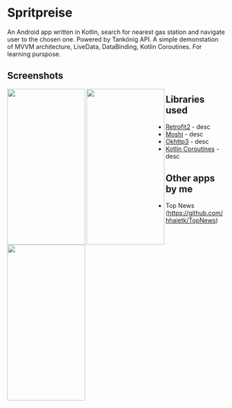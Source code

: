 # Spritpreise

An Android app written in Kotlin, search for nearest gas station and navigate user to the chosen one. Powered by Tankönig API. A simple demonstation of MVVM architecture, LiveData, DataBinding, Kotlin Coroutines. For learning purspose.

## Screenshots

<a href="url"><img src="https://i.imgur.com/rDZz5iy.png" align="left" height="360" width="180" ></a>
<a href="url"><img src="https://i.imgur.com/9dXQdaC.png" align="left" height="360" width="180" ></a>
<a href="url"><img src="https://i.imgur.com/35gqxof.png" align="left" height="360" width="180" ></a>

## Libraries used

* [Retrofit2](link) - desc
* [Moshi](link) - desc
* [Okhttp3](link) - desc
* [Kotlin Coroutines](link) - desc

## Other apps by me

* Top News (https://github.com/hhaietk/TopNews)
